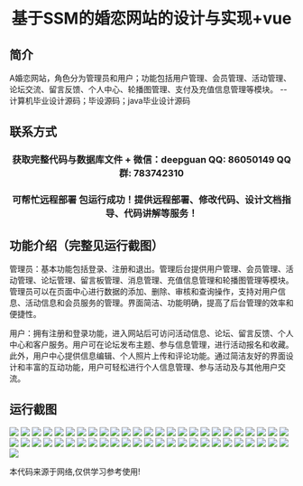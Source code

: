 <p><h1 align="center">基于SSM的婚恋网站的设计与实现+vue</h1></p>

## 简介
A婚恋网站，角色分为管理员和用户；功能包括用户管理、会员管理、活动管理、论坛交流、留言反馈、个人中心、轮播图管理、支付及充值信息管理等模块。    --计算机毕业设计源码；毕设源码；java毕业设计源码


## 联系方式
<p><h3 align="center">获取完整代码与数据库文件 + 微信：deepguan QQ: 86050149 QQ群: 783742310</h3></p>
<p><h3 align="center">可帮忙远程部署 包运行成功！提供远程部署、修改代码、设计文档指导、代码讲解等服务！</h3></p>

## 功能介绍（完整见运行截图）
管理员：基本功能包括登录、注册和退出。管理后台提供用户管理、会员管理、活动管理、论坛管理、留言板管理、消息管理、充值信息管理和轮播图管理等模块。管理员可以在页面中心进行数据的添加、删除、审核和查询操作，支持对用户信息、活动信息和会员服务的管理。界面简洁、功能明确，提高了后台管理的效率和便捷性。

用户：拥有注册和登录功能，进入网站后可访问活动信息、论坛、留言反馈、个人中心和客户服务。用户可在论坛发布主题、参与信息管理，进行活动报名和收藏。此外，用户中心提供信息编辑、个人照片上传和评论功能。通过简洁友好的界面设计和丰富的互动功能，用户可轻松进行个人信息管理、参与活动及与其他用户交流。


## 运行截图
![](https://bs-1329754181.cos.ap-shanghai.myqcloud.com/ssm/marriageWebsite/img/001.jpg)
![](https://bs-1329754181.cos.ap-shanghai.myqcloud.com/ssm/marriageWebsite/img/002.jpg)
![](https://bs-1329754181.cos.ap-shanghai.myqcloud.com/ssm/marriageWebsite/img/003.jpg)
![](https://bs-1329754181.cos.ap-shanghai.myqcloud.com/ssm/marriageWebsite/img/004.jpg)
![](https://bs-1329754181.cos.ap-shanghai.myqcloud.com/ssm/marriageWebsite/img/005.jpg)
![](https://bs-1329754181.cos.ap-shanghai.myqcloud.com/ssm/marriageWebsite/img/006.jpg)
![](https://bs-1329754181.cos.ap-shanghai.myqcloud.com/ssm/marriageWebsite/img/007.jpg)
![](https://bs-1329754181.cos.ap-shanghai.myqcloud.com/ssm/marriageWebsite/img/008.jpg)
![](https://bs-1329754181.cos.ap-shanghai.myqcloud.com/ssm/marriageWebsite/img/009.jpg)
![](https://bs-1329754181.cos.ap-shanghai.myqcloud.com/ssm/marriageWebsite/img/010.jpg)
![](https://bs-1329754181.cos.ap-shanghai.myqcloud.com/ssm/marriageWebsite/img/011.jpg)
![](https://bs-1329754181.cos.ap-shanghai.myqcloud.com/ssm/marriageWebsite/img/012.jpg)
![](https://bs-1329754181.cos.ap-shanghai.myqcloud.com/ssm/marriageWebsite/img/013.jpg)
![](https://bs-1329754181.cos.ap-shanghai.myqcloud.com/ssm/marriageWebsite/img/014.jpg)
![](https://bs-1329754181.cos.ap-shanghai.myqcloud.com/ssm/marriageWebsite/img/015.jpg)
![](https://bs-1329754181.cos.ap-shanghai.myqcloud.com/ssm/marriageWebsite/img/016.jpg)
![](https://bs-1329754181.cos.ap-shanghai.myqcloud.com/ssm/marriageWebsite/img/017.jpg)
![](https://bs-1329754181.cos.ap-shanghai.myqcloud.com/ssm/marriageWebsite/img/018.jpg)
![](https://bs-1329754181.cos.ap-shanghai.myqcloud.com/ssm/marriageWebsite/img/019.jpg)
![](https://bs-1329754181.cos.ap-shanghai.myqcloud.com/ssm/marriageWebsite/img/020.jpg)
![](https://bs-1329754181.cos.ap-shanghai.myqcloud.com/ssm/marriageWebsite/img/021.jpg)
![](https://bs-1329754181.cos.ap-shanghai.myqcloud.com/ssm/marriageWebsite/img/022.jpg)
![](https://bs-1329754181.cos.ap-shanghai.myqcloud.com/ssm/marriageWebsite/img/023.jpg)
![](https://bs-1329754181.cos.ap-shanghai.myqcloud.com/ssm/marriageWebsite/img/024.jpg)
![](https://bs-1329754181.cos.ap-shanghai.myqcloud.com/ssm/marriageWebsite/img/025.jpg)
![](https://bs-1329754181.cos.ap-shanghai.myqcloud.com/ssm/marriageWebsite/img/026.jpg)
![](https://bs-1329754181.cos.ap-shanghai.myqcloud.com/ssm/marriageWebsite/img/027.jpg)
![](https://bs-1329754181.cos.ap-shanghai.myqcloud.com/ssm/marriageWebsite/img/028.jpg)
![](https://bs-1329754181.cos.ap-shanghai.myqcloud.com/ssm/marriageWebsite/img/029.jpg)
![](https://bs-1329754181.cos.ap-shanghai.myqcloud.com/ssm/marriageWebsite/img/030.jpg)
![](https://bs-1329754181.cos.ap-shanghai.myqcloud.com/ssm/marriageWebsite/img/031.jpg)
![](https://bs-1329754181.cos.ap-shanghai.myqcloud.com/ssm/marriageWebsite/img/032.jpg)
![](https://bs-1329754181.cos.ap-shanghai.myqcloud.com/ssm/marriageWebsite/img/033.jpg)
![](https://bs-1329754181.cos.ap-shanghai.myqcloud.com/ssm/marriageWebsite/img/034.jpg)
![](https://bs-1329754181.cos.ap-shanghai.myqcloud.com/ssm/marriageWebsite/img/035.jpg)
![](https://bs-1329754181.cos.ap-shanghai.myqcloud.com/ssm/marriageWebsite/img/036.jpg)
![](https://bs-1329754181.cos.ap-shanghai.myqcloud.com/ssm/marriageWebsite/img/037.jpg)
![](https://bs-1329754181.cos.ap-shanghai.myqcloud.com/ssm/marriageWebsite/img/038.jpg)
![](https://bs-1329754181.cos.ap-shanghai.myqcloud.com/ssm/marriageWebsite/img/039.jpg)
![](https://bs-1329754181.cos.ap-shanghai.myqcloud.com/ssm/marriageWebsite/img/040.jpg)
![](https://bs-1329754181.cos.ap-shanghai.myqcloud.com/ssm/marriageWebsite/img/041.jpg)
![](https://bs-1329754181.cos.ap-shanghai.myqcloud.com/ssm/marriageWebsite/img/042.jpg)
![](https://bs-1329754181.cos.ap-shanghai.myqcloud.com/ssm/marriageWebsite/img/043.jpg)
![](https://bs-1329754181.cos.ap-shanghai.myqcloud.com/ssm/marriageWebsite/img/044.jpg)
![](https://bs-1329754181.cos.ap-shanghai.myqcloud.com/ssm/marriageWebsite/img/045.jpg)
![](https://bs-1329754181.cos.ap-shanghai.myqcloud.com/ssm/marriageWebsite/img/046.jpg)
![](https://bs-1329754181.cos.ap-shanghai.myqcloud.com/ssm/marriageWebsite/img/047.jpg)
![](https://bs-1329754181.cos.ap-shanghai.myqcloud.com/ssm/marriageWebsite/img/048.jpg)
![](https://bs-1329754181.cos.ap-shanghai.myqcloud.com/ssm/marriageWebsite/img/049.jpg)
![](https://bs-1329754181.cos.ap-shanghai.myqcloud.com/ssm/marriageWebsite/img/050.jpg)
![](https://bs-1329754181.cos.ap-shanghai.myqcloud.com/ssm/marriageWebsite/img/051.jpg)

<p>本代码来源于网络,仅供学习参考使用!</p>
